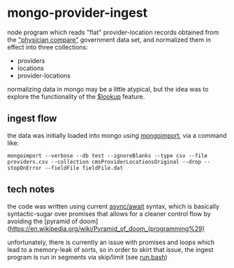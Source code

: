 # mongo-provider-ingest

node program which reads "flat" provider-location records obtained from the ["physician compare"](https://data.medicare.gov/data/physician-compare) government data set,
and normalized them in effect into three collections:

- providers
- locations
- provider-locations

normalizing data in mongo may be a little atypical, but the idea was to explore the functionality
of the [$lookup](https://docs.mongodb.com/manual/reference/operator/aggregation/lookup/) feature.

## ingest flow

the data was initially loaded into mongo using [mongoimport](https://docs.mongodb.com/manual/reference/program/mongoimport/), via a command like:

```
mongoimport --verbose --db test --ignoreBlanks --type csv --file providers.csv --collection cmsProviderLocationsOriginal --drop --stopOnError --fieldFile fieldFile.dat
```

## tech notes

the code was written using current [async/await](https://github.com/tc39/ecmascript-asyncawait) syntax,
which is basically syntactic-sugar over promises that allows for a cleaner control flow by avoiding the [pyramid of doom](https://en.wikipedia.org/wiki/Pyramid_of_doom_(programming%29)

unfortunately, there is currently an issue with promises and loops which lead to a memory-leak of sorts,
so in order to skirt that issue, the ingest program is run in segments via skip/limit (see [run.bash](./run.bash))
